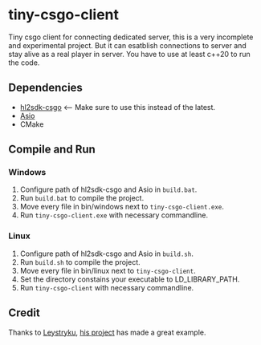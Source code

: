 # tiny-csgo-client
 Tiny csgo client for connecting dedicated server, this is a very incomplete and experimental project. But it can esatblish connections to server and stay alive as a real player in server. You have to use at least c++20 to run the code.
 
## Dependencies
 - [hl2sdk-csgo](https://github.com/alliedmodders/hl2sdk/tree/6eb8f5b2f6cbc57ddd19d1646c7ee1266d2a1ad0) <-- Make sure to use this instead of the latest.
 - [Asio](https://github.com/chriskohlhoff/asio) 
 - CMake

## Compile and Run 
### Windows
1. Configure path of hl2sdk-csgo and Asio in `build.bat`.
2. Run `build.bat` to compile the project.
3. Move every file in bin/windows next to `tiny-csgo-client.exe`.
4. Run `tiny-csgo-client.exe` with necessary commandline.

### Linux
1. Configure path of hl2sdk-csgo and Asio in `build.sh`.
2. Run `build.sh` to compile the project.
3. Move every file in bin/linux next to `tiny-csgo-client`.
4. Set the directory constains your executable to LD_LIBRARY_PATH.
5. Run `tiny-csgo-client` with necessary commandline.


## Credit
Thanks to [Leystryku](https://github.com/Leystryku), [his project](https://github.com/Leystryku/leysourceengineclient) has made a great example.

